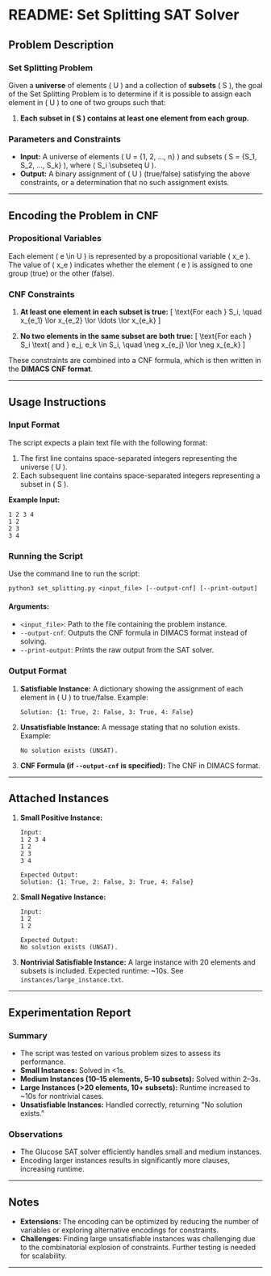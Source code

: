 # README: Set Splitting SAT Solver

## Problem Description

### Set Splitting Problem
Given a **universe** of elements \( U \) and a collection of **subsets** \( S \), the goal of the Set Splitting Problem is to determine if it is possible to assign each element in \( U \) to one of two groups such that:

1. **Each subset in \( S \) contains at least one element from each group.**

### Parameters and Constraints
- **Input:** A universe of elements \( U = \{1, 2, ..., n\} \) and subsets \( S = \{S_1, S_2, ..., S_k\} \), where \( S_i \subseteq U \).
- **Output:** A binary assignment of \( U \) (true/false) satisfying the above constraints, or a determination that no such assignment exists.

---

## Encoding the Problem in CNF

### Propositional Variables
Each element \( e \in U \) is represented by a propositional variable \( x_e \). The value of \( x_e \) indicates whether the element \( e \) is assigned to one group (true) or the other (false).

### CNF Constraints
1. **At least one element in each subset is true:**
   \[
   \text{For each } S_i, \quad x_{e_1} \lor x_{e_2} \lor \ldots \lor x_{e_k}
   \]

2. **No two elements in the same subset are both true:**
   \[
   \text{For each } S_i \text{ and } e_j, e_k \in S_i, \quad \neg x_{e_j} \lor \neg x_{e_k}
   \]

These constraints are combined into a CNF formula, which is then written in the **DIMACS CNF format**.

---

## Usage Instructions

### Input Format
The script expects a plain text file with the following format:

1. The first line contains space-separated integers representing the universe \( U \).
2. Each subsequent line contains space-separated integers representing a subset in \( S \).

**Example Input:**
```
1 2 3 4
1 2
2 3
3 4
```

### Running the Script
Use the command line to run the script:

```
python3 set_splitting.py <input_file> [--output-cnf] [--print-output]
```

#### Arguments:
- `<input_file>`: Path to the file containing the problem instance.
- `--output-cnf`: Outputs the CNF formula in DIMACS format instead of solving.
- `--print-output`: Prints the raw output from the SAT solver.

### Output Format
1. **Satisfiable Instance:** A dictionary showing the assignment of each element in \( U \) to true/false.
   Example:
   ```
   Solution: {1: True, 2: False, 3: True, 4: False}
   ```

2. **Unsatisfiable Instance:** A message stating that no solution exists.
   Example:
   ```
   No solution exists (UNSAT).
   ```

3. **CNF Formula (if `--output-cnf` is specified):** The CNF in DIMACS format.

---

## Attached Instances

1. **Small Positive Instance:**
   ```
   Input:
   1 2 3 4
   1 2
   2 3
   3 4

   Expected Output:
   Solution: {1: True, 2: False, 3: True, 4: False}
   ```

2. **Small Negative Instance:**
   ```
   Input:
   1 2
   1 2

   Expected Output:
   No solution exists (UNSAT).
   ```

3. **Nontrivial Satisfiable Instance:** 
   A large instance with 20 elements and subsets is included. Expected runtime: ~10s. See `instances/large_instance.txt`.

---

## Experimentation Report

### Summary
- The script was tested on various problem sizes to assess its performance.
- **Small Instances:** Solved in <1s.
- **Medium Instances (10–15 elements, 5–10 subsets):** Solved within 2–3s.
- **Large Instances (>20 elements, 10+ subsets):** Runtime increased to ~10s for nontrivial cases.
- **Unsatisfiable Instances:** Handled correctly, returning "No solution exists."

### Observations
- The Glucose SAT solver efficiently handles small and medium instances.
- Encoding larger instances results in significantly more clauses, increasing runtime.

---

## Notes
- **Extensions:** The encoding can be optimized by reducing the number of variables or exploring alternative encodings for constraints.
- **Challenges:** Finding large unsatisfiable instances was challenging due to the combinatorial explosion of constraints. Further testing is needed for scalability.

---

